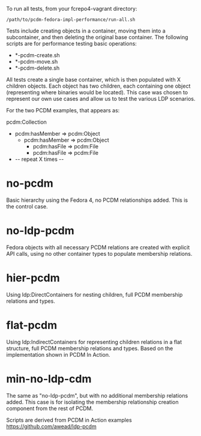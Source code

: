 To run all tests, from your fcrepo4-vagrant directory:
```
/path/to/pcdm-fedora-impl-performance/run-all.sh
```

Tests include creating objects in a container, moving them into a subcontainer, and then deleting the original base container.  The following scripts are for performance testing basic operations:
  * *-pcdm-create.sh
  * *-pcdm-move.sh
  * *-pcdm-delete.sh

All tests create a single base container, which is then populated with X children objects.  Each object has two children, each containing one object (representing where binaries would be located).  This case was chosen to represent our own use cases and allow us to test the various LDP scenarios.

For the two PCDM examples, that appears as:

pcdm:Collection
  * pcdm:hasMember => pcdm:Object
    * pcdm:hasMember => pcdm:Object
      * pcdm:hasFile => pcdm:File
      * pcdm:hasFile => pcdm:File
  * -- repeat X times --

no-pcdm
=======
Basic hierarchy using the Fedora 4, no PCDM relationships added.  This is the control case.	

no-ldp-pcdm
===========
Fedora objects with all necessary PCDM relations are created with explicit API calls, using no other container types to populate membership relations.

hier-pcdm
=========
Using ldp:DirectContainers for nesting children, full PCDM membership relations and types.

flat-pcdm
=========
Using ldp:IndirectContainers for representing children relations in a flat structure, full PCDM membership relations and types.  Based on the implementation shown in PCDM In Action.

min-no-ldp-cdm
=======
The same as "no-ldp-pcdm", but with no additional membership relations added.  This case is for isolating the membership relationship creation component from the rest of PCDM.


Scripts are derived from PCDM in Action examples https://github.com/awead/ldp-pcdm